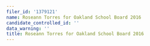 ```yaml
---
filer_id: '1379121'
name: Roseann Torres for Oakland School Board 2016
candidate_controlled_id: ''
data_warning: ''
title: Roseann Torres for Oakland School Board 2016
---
```

